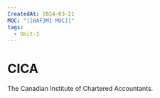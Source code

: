 ```yaml
---
CreatedAt: 2024-03-21
MOC: "[[BAF3M1 MOC]]"
tags:
  - Unit-1
---
```

# CICA
The Canadian Institute of Chartered Accountants.
